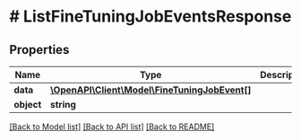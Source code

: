 # # ListFineTuningJobEventsResponse

## Properties

Name | Type | Description | Notes
------------ | ------------- | ------------- | -------------
**data** | [**\OpenAPI\Client\Model\FineTuningJobEvent[]**](FineTuningJobEvent.md) |  |
**object** | **string** |  |

[[Back to Model list]](../../README.md#models) [[Back to API list]](../../README.md#endpoints) [[Back to README]](../../README.md)
